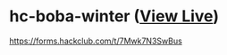 # hc-boba-winter ([View Live](https://eesazahed.github.io/hc-boba-winter/))

https://forms.hackclub.com/t/7Mwk7N3SwBus

